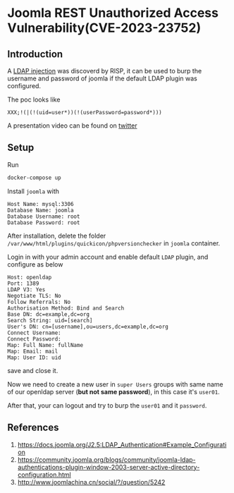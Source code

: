 # Joomla REST Unauthorized Access Vulnerability(CVE-2023-23752)

## Introduction

A [LDAP injection](https://www.synopsys.com/glossary/what-is-ldap-injection.html#:~:text=What%20is%20LDAP%20injection%3F%20LDAP%20injection%20is%20a,special%20characters%20%28e.g.%2C%20brackets%2C%20asterisks%2C%20ampersands%2C%20or%20quotes%29.) was discoverd by RISP, it can be used to burp the username and password of joomla if the default LDAP plugin was configured.

The poc looks like

```
XXX;!(|(!(uid=user*))(!(userPassword=password*)))
```

A presentation video can be found on [twitter](https://twitter.com/ripstech/status/1094999251417993216)

## Setup

Run

```bash
docker-compose up
```

Install `joomla` with

```
Host Name: mysql:3306
Database Name: joomla
Database Username: root
Database Password: root
```

After installation, delete the folder `/var/www/html/plugins/quickicon/phpversionchecker` in `joomla` container.

Login in with your admin account and enable default `LDAP` plugin, and configure as below

```
Host: openldap
Port: 1389
LDAP V3: Yes
Negotiate TLS: No
Follow Referrals: No
Authorisation Method: Bind and Search
Base DN: dc=example,dc=org
Search String: uid=[search]
User's DN: cn=[username],ou=users,dc=example,dc=org
Connect Username:
Connect Password:
Map: Full Name: fullName
Map: Email: mail
Map: User ID: uid
```

save and close it.

Now we need to create a new user in `super Users` groups with same name of our openldap server (**but not same password**), in this case it's `user01`.

After that, your can logout and try to burp the `user01` and it `password`.

## References

1. https://docs.joomla.org/J2.5:LDAP_Authentication#Example_Configuration
2. https://community.joomla.org/blogs/community/joomla-ldap-authentications-plugin-window-2003-server-active-directory-configuration.html
3. http://www.joomlachina.cn/social/?/question/5242

